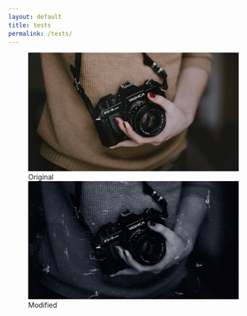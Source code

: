 ```yaml
---
layout: default
title: tests
permalink: /tests/
---
```


<figure class="cd-image-container">
   <img src="/assets/img/img-original.jpg" alt="Original Image">
   <span class="cd-image-label" data-type="original">Original</span>
  
   <div class="cd-resize-img"> <!-- the resizable image on top -->
      <img src="/assets/img/img-modified.jpg" alt="Modified Image">
      <span class="cd-image-label" data-type="modified">Modified</span>
   </div>
  
   <span class="cd-handle"></span> <!-- slider handle -->
</figure> <!-- cd-image-container -->

